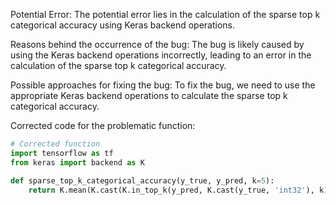 Potential Error:
The potential error lies in the calculation of the sparse top k categorical accuracy using Keras backend operations.

Reasons behind the occurrence of the bug:
The bug is likely caused by using the Keras backend operations incorrectly, leading to an error in the calculation of the sparse top k categorical accuracy.

Possible approaches for fixing the bug:
To fix the bug, we need to use the appropriate Keras backend operations to calculate the sparse top k categorical accuracy.

Corrected code for the problematic function:
```python
# Corrected function
import tensorflow as tf
from keras import backend as K

def sparse_top_k_categorical_accuracy(y_true, y_pred, k=5):
    return K.mean(K.cast(K.in_top_k(y_pred, K.cast(y_true, 'int32'), k), K.floatx()))
```